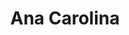 ---
title: Ana Carolina
artigo: a
picture: /images/a/anacarolina.jpg
background: /images/fundos/bolas.jpg
style: style-verde1
description: Significado do nome Ana Carolina
full-description:  Um dos nomes compostos mais clássicos resulta da junção entre Ana e Carolina. O resultado é um nome doce e muito elegante. Ana Carolina costuma definir alguém com uma personalidade forte e extremamente confiante mas, claro, sem perder o encanto e a doçura!
---